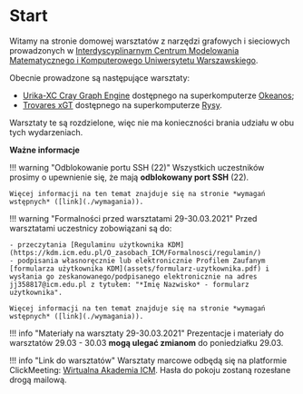# Start

Witamy na stronie domowej warsztatów z narzędzi grafowych i sieciowych prowadzonych w [Interdyscyplinarnym Centrum Modelowania Matematycznego i Komputerowego Uniwersytetu Warszawskiego](http://icm.edu.pl/).

Obecnie prowadzone są następujące warsztaty:

- [Urika-XC Cray Graph Engine](https://pubs.cray.com/bundle/Cray_Graph_Engine_User_Guide_32UP02_S-3015/page/About_the_Cray_Graph_Engine_CGE.html) dostępnego na superkomputerze [Okeanos](https://kdm.icm.edu.pl/O_zasobach_ICM/Zasoby/komputery_w_icm/#superkomputer-okeanos);
- [Trovares xGT](https://docs.trovares.com/) dostępnego na superkomputerze [Rysy](https://kdm.icm.edu.pl/O_zasobach_ICM/Zasoby/komputery_w_icm/#superkomputer-rysy).

Warsztaty te są rozdzielone, więc nie ma konieczności brania udziału w obu tych wydarzeniach.

**Ważne informacje**

!!! warning "Odblokowanie portu SSH (22)"
    Wszystkich uczestników prosimy o upewnienie się, że mają **odblokowany port SSH** (22).

    Więcej informacji na ten temat znajduje się na stronie *wymagań wstępnych* ([link](./wymagania)).

!!! warning "Formalności przed warsztatami 29-30.03.2021"
    Przed warsztatami uczestnicy zobowiązani są do:

    - przeczytania [Regulaminu użytkownika KDM](https://kdm.icm.edu.pl/O_zasobach_ICM/Formalnosci/regulamin/)
    - podpisania własnoręcznie lub elektronicznie Profilem Zaufanym [formularza użytkownika KDM](assets/formularz-uzytkownika.pdf) i wysłania go zeskanowanego/podpisanego elektronicznie na adres jj358817@icm.edu.pl z tytułem: "*Imię Nazwisko* - formularz użytkownika".

    Więcej informacji na ten temat znajduje się na stronie *wymagań wstępnych* ([link](./wymagania)).

!!! info "Materiały na warsztaty 29-30.03.2021"
    Prezentacje i materiały do warsztatów 29.03 - 30.03 **mogą ulegać zmianom** do poniedziałku 29.03.

!!! info "Link do warsztatów"
    Warsztaty marcowe odbędą się na platformie ClickMeeting: [Wirtualna Akademia ICM](https://supercomputingfrontiers.clickmeeting.com/wirtualna-akademia-icm-urika-xc-cray-graph-engine-i-trovares-xgt). Hasła do pokoju zostaną rozesłane drogą mailową.
